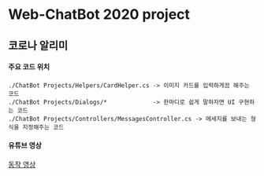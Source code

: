 # Web-ChatBot 2020 project

## 코로나 알리미

#### 주요 코드 위치
    ./ChatBot Projects/Helpers/CardHelper.cs -> 이미지 카드를 입력하게끔 해주는 코드 
    ./ChatBot Projects/Dialogs/*             -> 한마디로 쉽게 말하자면 UI 구현하는 코드
    ./ChatBot Projects/Controllers/MessagesController.cs -> 메세지를 보내는 형식을 지정해주는 코드

#### 유튜브 영상
  
 [동작 영상](https://www.youtube.com/watch?v=hI5tiQf7YHE)
